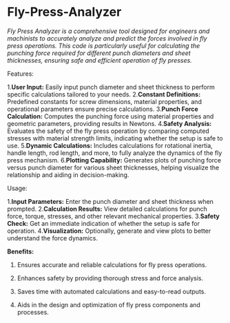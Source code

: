 # Fly-Press-Analyzer

_Fly Press Analyzer is a comprehensive tool designed for engineers and machinists to accurately analyze and predict the forces involved in fly press operations. This code is particularly useful for calculating the punching force required for different punch diameters and sheet thicknesses, ensuring safe and efficient operation of fly presses._

Features:

1.**User Input:** Easily input punch diameter and sheet thickness to perform specific calculations tailored to your needs.
2.**Constant Definitions:** Predefined constants for screw dimensions, material properties, and operational parameters ensure precise calculations.
3.**Punch Force Calculation:** Computes the punching force using material properties and geometric parameters, providing results in Newtons.
4.**Safety Analysis:** Evaluates the safety of the fly press operation by comparing computed stresses with material strength limits, indicating whether the setup is safe to use.
5.**Dynamic Calculations:** Includes calculations for rotational inertia, handle length, rod length, and more, to fully analyze the dynamics of the fly press mechanism.
6.**Plotting Capability:** Generates plots of punching force versus punch diameter for various sheet thicknesses, helping visualize the relationship and aiding in decision-making.


Usage:

1.**Input Parameters:** Enter the punch diameter and sheet thickness when prompted.
2.**Calculation Results:** View detailed calculations for punch force, torque, stresses, and other relevant mechanical properties.
3.**Safety Check:** Get an immediate indication of whether the setup is safe for operation.
4.**Visualization:** Optionally, generate and view plots to better understand the force dynamics.


****Benefits:****

1. Ensures accurate and reliable calculations for fly press operations.

2. Enhances safety by providing thorough stress and force analysis.

3. Saves time with automated calculations and easy-to-read outputs.

4. Aids in the design and optimization of fly press components and processes.
